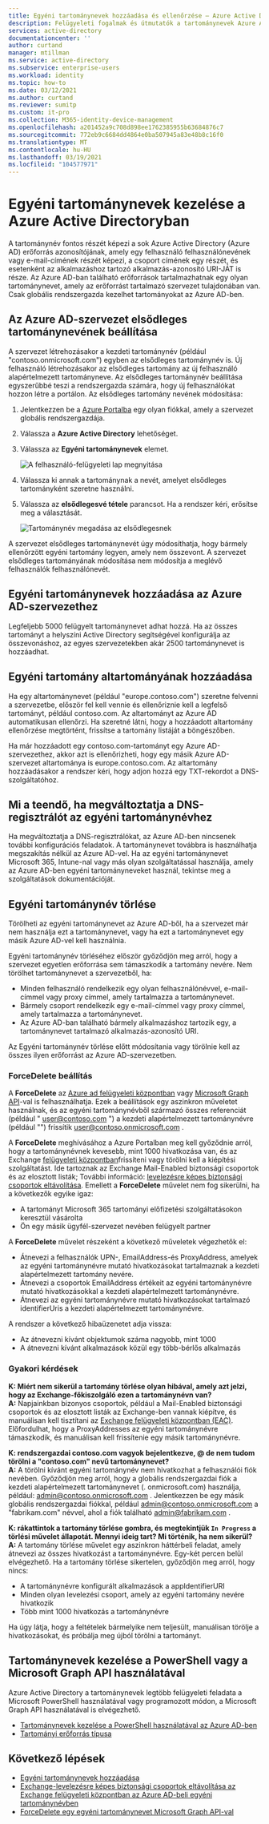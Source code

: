 ```yaml
---
title: Egyéni tartománynevek hozzáadása és ellenőrzése – Azure Active Directory | Microsoft Docs
description: Felügyeleti fogalmak és útmutatók a tartománynevek Azure Active Directoryban való kezeléséhez
services: active-directory
documentationcenter: ''
author: curtand
manager: mtillman
ms.service: active-directory
ms.subservice: enterprise-users
ms.workload: identity
ms.topic: how-to
ms.date: 03/12/2021
ms.author: curtand
ms.reviewer: sumitp
ms.custom: it-pro
ms.collection: M365-identity-device-management
ms.openlocfilehash: a201452a9c708d898ee1762385955b63684876c7
ms.sourcegitcommit: 772eb9c6684dd4864e0ba507945a83e48b8c16f0
ms.translationtype: MT
ms.contentlocale: hu-HU
ms.lasthandoff: 03/19/2021
ms.locfileid: "104577971"
---
```

# <a name="managing-custom-domain-names-in-your-azure-active-directory"></a>Egyéni tartománynevek kezelése a Azure Active Directoryban

A tartománynév fontos részét képezi a sok Azure Active Directory (Azure AD) erőforrás azonosítójának, amely egy felhasználó felhasználónevének vagy e-mail-címének részét képezi, a csoport címének egy részét, és esetenként az alkalmazáshoz tartozó alkalmazás-azonosító URI-JÁT is része. Az Azure AD-ban található erőforrások tartalmazhatnak egy olyan tartománynevet, amely az erőforrást tartalmazó szervezet tulajdonában van. Csak globális rendszergazda kezelhet tartományokat az Azure AD-ben.

## <a name="set-the-primary-domain-name-for-your-azure-ad-organization"></a>Az Azure AD-szervezet elsődleges tartománynevének beállítása

A szervezet létrehozásakor a kezdeti tartománynév (például "contoso.onmicrosoft.com") egyben az elsődleges tartománynév is. Új felhasználó létrehozásakor az elsődleges tartomány az új felhasználó alapértelmezett tartományneve. Az elsődleges tartománynév beállítása egyszerűbbé teszi a rendszergazda számára, hogy új felhasználókat hozzon létre a portálon. Az elsődleges tartomány nevének módosítása:

1. Jelentkezzen be a [Azure Portalba](https://portal.azure.com) egy olyan fiókkal, amely a szervezet globális rendszergazdája.
2. Válassza a **Azure Active Directory** lehetőséget.
3. Válassza az **Egyéni tartománynevek** elemet.
  
   ![A felhasználó-felügyeleti lap megnyitása](./media/domains-manage/add-custom-domain.png)
4. Válassza ki annak a tartománynak a nevét, amelyet elsődleges tartományként szeretne használni.
5. Válassza az **elsődlegesvé tétele** parancsot. Ha a rendszer kéri, erősítse meg a választását.
  
   ![Tartománynév megadása az elsődlegesnek](./media/domains-manage/make-primary-domain.png)

A szervezet elsődleges tartománynevét úgy módosíthatja, hogy bármely ellenőrzött egyéni tartomány legyen, amely nem összevont. A szervezet elsődleges tartományának módosítása nem módosítja a meglévő felhasználók felhasználónevét.

## <a name="add-custom-domain-names-to-your-azure-ad-organization"></a>Egyéni tartománynevek hozzáadása az Azure AD-szervezethez

Legfeljebb 5000 felügyelt tartománynevet adhat hozzá. Ha az összes tartományt a helyszíni Active Directory segítségével konfigurálja az összevonáshoz, az egyes szervezetekben akár 2500 tartománynevet is hozzáadhat.

## <a name="add-subdomains-of-a-custom-domain"></a>Egyéni tartomány altartományának hozzáadása

Ha egy altartománynevet (például "europe.contoso.com") szeretne felvenni a szervezetbe, először fel kell vennie és ellenőriznie kell a legfelső tartományt, például contoso.com. Az altartományt az Azure AD automatikusan ellenőrzi. Ha szeretné látni, hogy a hozzáadott altartomány ellenőrzése megtörtént, frissítse a tartomány listáját a böngészőben.

Ha már hozzáadott egy contoso.com-tartományt egy Azure AD-szervezethez, akkor azt is ellenőrizheti, hogy egy másik Azure AD-szervezet altartománya is europe.contoso.com. Az altartomány hozzáadásakor a rendszer kéri, hogy adjon hozzá egy TXT-rekordot a DNS-szolgáltatóhoz.



## <a name="what-to-do-if-you-change-the-dns-registrar-for-your-custom-domain-name"></a>Mi a teendő, ha megváltoztatja a DNS-regisztrálót az egyéni tartománynévhez

Ha megváltoztatja a DNS-regisztrálókat, az Azure AD-ben nincsenek további konfigurációs feladatok. A tartománynevet továbbra is használhatja megszakítás nélkül az Azure AD-vel. Ha az egyéni tartománynevet Microsoft 365, Intune-nal vagy más olyan szolgáltatással használja, amely az Azure AD-ben egyéni tartományneveket használ, tekintse meg a szolgáltatások dokumentációját.

## <a name="delete-a-custom-domain-name"></a>Egyéni tartománynév törlése

Törölheti az egyéni tartománynevet az Azure AD-ből, ha a szervezet már nem használja ezt a tartománynevet, vagy ha ezt a tartománynevet egy másik Azure AD-vel kell használnia.

Egyéni tartománynév törléséhez először győződjön meg arról, hogy a szervezet egyetlen erőforrása sem támaszkodik a tartomány nevére. Nem törölhet tartománynevet a szervezetből, ha:

* Minden felhasználó rendelkezik egy olyan felhasználónévvel, e-mail-címmel vagy proxy címmel, amely tartalmazza a tartománynevet.
* Bármely csoport rendelkezik egy e-mail-címmel vagy proxy címmel, amely tartalmazza a tartománynevet.
* Az Azure AD-ban található bármely alkalmazáshoz tartozik egy, a tartománynevet tartalmazó alkalmazás-azonosító URI.

Az Egyéni tartománynév törlése előtt módosítania vagy törölnie kell az összes ilyen erőforrást az Azure AD-szervezetben.

### <a name="forcedelete-option"></a>ForceDelete beállítás

A **ForceDelete** az [Azure ad felügyeleti központban](https://aad.portal.azure.com) vagy [Microsoft Graph API](/graph/api/domain-forcedelete?view=graph-rest-beta&preserve-view=true)-val is felhasználhatja. Ezek a beállítások egy aszinkron műveletet használnak, és az egyéni tartománynévből származó összes referenciát (például " user@contoso.com ") a kezdeti alapértelmezett tartománynévre (például "") frissítik user@contoso.onmicrosoft.com .

A **ForceDelete** meghívásához a Azure Portalban meg kell győződnie arról, hogy a tartománynévnek kevesebb, mint 1000 hivatkozása van, és az Exchange [felügyeleti központban](https://outlook.office365.com/ecp/)frissíteni vagy törölni kell a kiépítési szolgáltatást. Ide tartoznak az Exchange Mail-Enabled biztonsági csoportok és az elosztott listák; További információ: [levelezésre képes biztonsági csoportok eltávolítása](/Exchange/recipients/mail-enabled-security-groups#Remove%20mail-enabled%20security%20groups&preserve-view=true). Emellett a **ForceDelete** művelet nem fog sikerülni, ha a következők egyike igaz:

* A tartományt Microsoft 365 tartományi előfizetési szolgáltatásokon keresztül vásárolta
* Ön egy másik ügyfél-szervezet nevében felügyelt partner

A **ForceDelete** művelet részeként a következő műveletek végezhetők el:

* Átnevezi a felhasználók UPN-, EmailAddress-és ProxyAddress, amelyek az egyéni tartománynévre mutató hivatkozásokat tartalmaznak a kezdeti alapértelmezett tartomány nevére.
* Átnevezi a csoportok EmailAddress értékeit az egyéni tartománynévre mutató hivatkozásokkal a kezdeti alapértelmezett tartománynévre.
* Átnevezi az egyéni tartománynévre mutató hivatkozásokat tartalmazó identifierUris a kezdeti alapértelmezett tartománynévre.

A rendszer a következő hibaüzenetet adja vissza:

* Az átnevezni kívánt objektumok száma nagyobb, mint 1000
* A átnevezni kívánt alkalmazások közül egy több-bérlős alkalmazás

### <a name="frequently-asked-questions"></a>Gyakori kérdések

**K: Miért nem sikerül a tartomány törlése olyan hibával, amely azt jelzi, hogy az Exchange-főkiszolgáló ezen a tartománynévn van?** <br>
**A:** Napjainkban bizonyos csoportok, például a Mail-Enabled biztonsági csoportok és az elosztott listák az Exchange-ben vannak kiépítve, és manuálisan kell tisztítani az [Exchange felügyeleti központban (EAC)](https://outlook.office365.com/ecp/). Előfordulhat, hogy a ProxyAddresses az egyéni tartománynévre támaszkodik, és manuálisan kell frissítenie egy másik tartománynévre. 

**K: rendszergazdai contoso.com vagyok bejelentkezve, \@ de nem tudom törölni a "contoso.com" nevű tartománynevet?**<br>
**A:** A törölni kívánt egyéni tartománynév nem hivatkozhat a felhasználói fiók nevében. Győződjön meg arról, hogy a globális rendszergazdai fiók a kezdeti alapértelmezett tartománynevet (. onmicrosoft.com) használja, például: admin@contoso.onmicrosoft.com . Jelentkezzen be egy másik globális rendszergazdai fiókkal, például admin@contoso.onmicrosoft.com a "fabrikam.com" névvel, ahol a fiók található admin@fabrikam.com .

**K: rákattintok a tartomány törlése gombra, és megtekintjük `In Progress` a törlési művelet állapotát. Mennyi ideig tart? Mi történik, ha nem sikerül?**<br>
**A:** A tartomány törlése művelet egy aszinkron háttérbeli feladat, amely átnevezi az összes hivatkozást a tartománynévre. Egy-két percen belül elvégezhető. Ha a tartomány törlése sikertelen, győződjön meg arról, hogy nincs:

* A tartománynévre konfigurált alkalmazások a appIdentifierURI
* Minden olyan levelezési csoport, amely az egyéni tartomány nevére hivatkozik
* Több mint 1000 hivatkozás a tartománynévre

Ha úgy látja, hogy a feltételek bármelyike nem teljesült, manuálisan törölje a hivatkozásokat, és próbálja meg újból törölni a tartományt.

## <a name="use-powershell-or-the-microsoft-graph-api-to-manage-domain-names"></a>Tartománynevek kezelése a PowerShell vagy a Microsoft Graph API használatával

Azure Active Directory a tartománynevek legtöbb felügyeleti feladata a Microsoft PowerShell használatával vagy programozott módon, a Microsoft Graph API használatával is elvégezhető.

* [Tartománynevek kezelése a PowerShell használatával az Azure AD-ben](/powershell/module/azuread/#domains&preserve-view=true)
* [Tartományi erőforrás típusa](/graph/api/resources/domain)

## <a name="next-steps"></a>Következő lépések

* [Egyéni tartománynevek hozzáadása](../fundamentals/add-custom-domain.md?context=azure%2factive-directory%2fusers-groups-roles%2fcontext%2fugr-context)
* [Exchange-levelezésre képes biztonsági csoportok eltávolítása az Exchange felügyeleti központban az Azure AD-beli egyéni tartománynévben](/Exchange/recipients/mail-enabled-security-groups#Remove%20mail-enabled%20security%20groups&preserve-view=true)
* [ForceDelete egy egyéni tartománynevet Microsoft Graph API-val](/graph/api/domain-forcedelete?view=graph-rest-beta&preserve-view=true)

